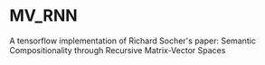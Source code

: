 # MV_RNN
A tensorflow implementation of Richard Socher's paper: Semantic Compositionality through Recursive Matrix-Vector Spaces

